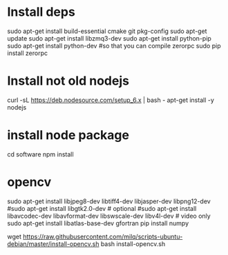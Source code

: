 # Install deps
sudo apt-get install build-essential cmake git pkg-config
sudo apt-get update
sudo apt-get install libzmq3-dev
sudo apt-get install python-pip
sudo apt-get install python-dev #so that you can compile zerorpc
sudo pip install zerorpc

# Install not old nodejs
curl -sL https://deb.nodesource.com/setup_6.x | bash -
apt-get install -y nodejs

# install node package
cd software
npm install

# opencv
sudo apt-get install libjpeg8-dev libtiff4-dev libjasper-dev libpng12-dev
#sudo apt-get install libgtk2.0-dev # optional
#sudo apt-get install libavcodec-dev libavformat-dev libswscale-dev libv4l-dev # video only
sudo apt-get install libatlas-base-dev gfortran
pip install numpy

wget https://raw.githubusercontent.com/milq/scripts-ubuntu-debian/master/install-opencv.sh
bash install-opencv.sh
